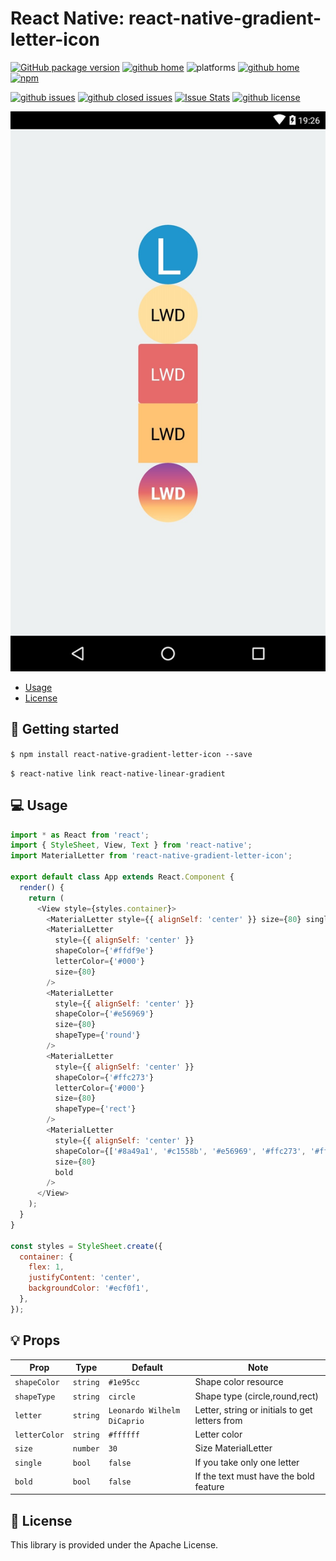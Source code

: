 # React Native: react-native-gradient-letter-icon

[![GitHub package version](https://img.shields.io/github/package-json/v/gaetanozappi/react-native-gradient-letter-icon.svg?style=flat&colorB=2b7cff)](https://github.com/gaetanozappi/react-native-gradient-letter-icon)
[![github home](http://img.shields.io/npm/v/react-native-gradient-letter-icon.svg?style=flat)](https://www.npmjs.com/package/react-native-gradient-letter-icon)
![platforms](https://img.shields.io/badge/platforms-Android%20%7C%20iOS-brightgreen.svg?style=flat&colorB=191A17)
[![github home](https://img.shields.io/badge/gaetanozappi-react--native--gradient--letter--icon-blue.svg?style=flat)](https://github.com/gaetanozappi/react-native-gradient-letter-icon)
[![npm](https://img.shields.io/npm/dm/react-native-gradient-letter-icon.svg?style=flat&colorB=007ec6)](https://www.npmjs.com/package/react-native-gradient-letter-icon)

[![github issues](https://img.shields.io/github/issues/gaetanozappi/react-native-gradient-letter-icon.svg?style=flat)](https://github.com/gaetanozappi/react-native-gradient-letter-icon/issues)
[![github closed issues](https://img.shields.io/github/issues-closed/gaetanozappi/react-native-gradient-letter-icon.svg?style=flat&colorB=44cc11)](https://github.com/gaetanozappi/react-native-gradient-letter-icon/issues?q=is%3Aissue+is%3Aclosed)
[![Issue Stats](https://img.shields.io/issuestats/i/github/gaetanozappi/react-native-gradient-letter-icon.svg?style=flat&colorB=44cc11)](http://github.com/gaetanozappi/react-native-gradient-letter-icon/issues)
[![github license](https://img.shields.io/github/license/gaetanozappi/react-native-gradient-letter-icon.svg)]()

<img src="https://raw.githubusercontent.com/gaetanozappi/react-native-gradient-letter-icon/master/screenshot/react-native-gradient-letter-icon.png" />

-   [Usage](#-usage)
-   [License](#-license)

## 📖 Getting started

`$ npm install react-native-gradient-letter-icon --save`

`$ react-native link react-native-linear-gradient`

## 💻 Usage

```javascript
import * as React from 'react';
import { StyleSheet, View, Text } from 'react-native';
import MaterialLetter from 'react-native-gradient-letter-icon';

export default class App extends React.Component {
  render() {
    return (
      <View style={styles.container}>
        <MaterialLetter style={{ alignSelf: 'center' }} size={80} single />
        <MaterialLetter
          style={{ alignSelf: 'center' }}
          shapeColor={'#ffdf9e'}
          letterColor={'#000'}
          size={80}
        />
        <MaterialLetter
          style={{ alignSelf: 'center' }}
          shapeColor={'#e56969'}
          size={80}
          shapeType={'round'}
        />
        <MaterialLetter
          style={{ alignSelf: 'center' }}
          shapeColor={'#ffc273'}
          letterColor={'#000'}
          size={80}
          shapeType={'rect'}
        />
        <MaterialLetter
          style={{ alignSelf: 'center' }}
          shapeColor={['#8a49a1', '#c1558b', '#e56969', '#ffc273', '#ffdf9e']}
          size={80}
          bold
        />
      </View>
    );
  }
}

const styles = StyleSheet.create({
  container: {
    flex: 1,
    justifyContent: 'center',
    backgroundColor: '#ecf0f1',
  },
});
```

## 💡 Props

| Prop              | Type       | Default | Note                                                                                                       |
| ----------------- | ---------- | ------- | ---------------------------------------------------------------------------------------------------------- |
| `shapeColor`      | `string`   | `#1e95cc`  | Shape color resource
| `shapeType`       | `string`   | `circle`   | Shape type (circle,round,rect)
| `letter`          | `string`   |`Leonardo Wilhelm DiCaprio`      | Letter, string or initials to get letters from
| `letterColor`     | `string`   | `#ffffff`  | Letter color
| `size`            | `number`   |`30`           | Size MaterialLetter
| `single`          | `bool`     | `false`            | If you take only one letter
| `bold`            | `bool`     |`false`            | If the text must have the bold feature

## 📜 License
This library is provided under the Apache License.
